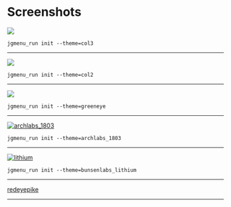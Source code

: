 # Screenshots

[![](https://raw.githubusercontent.com/wiki/johanmalm/jgmenu/img/col3-th.png)](https://raw.githubusercontent.com/wiki/johanmalm/jgmenu/img/col3.png)

    jgmenu_run init --theme=col3

---

[![](https://raw.githubusercontent.com/wiki/johanmalm/jgmenu/img/col2-th.png)](https://raw.githubusercontent.com/wiki/johanmalm/jgmenu/img/col2.png)

    jgmenu_run init --theme=col2

---

[![](https://raw.githubusercontent.com/wiki/johanmalm/jgmenu/img/greeneeye-th.png)](https://raw.githubusercontent.com/wiki/johanmalm/jgmenu/img/greeneeye.png)

    jgmenu_run init --theme=greeneye

---

[![archlabs_1803](https://raw.githubusercontent.com/wiki/johanmalm/jgmenu/img/archlabs_1803-th.png)](https://raw.githubusercontent.com/wiki/johanmalm/jgmenu/img/archlabs_1803.png)

    jgmenu_run init --theme=archlabs_1803

---

[![lithium](https://raw.githubusercontent.com/wiki/johanmalm/jgmenu/img/lithium-th.png)](https://raw.githubusercontent.com/wiki/johanmalm/jgmenu/img/lithium.png)

    jgmenu_run init --theme=bunsenlabs_lithium

---

[redeyepike](redeyepike.html)

---
